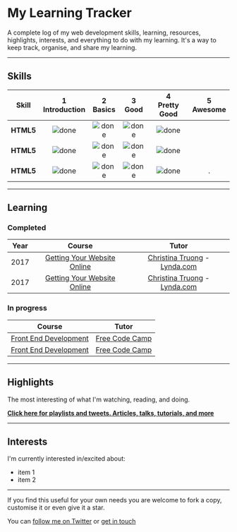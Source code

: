 # My Learning Tracker

A complete log of my web development skills, learning, resources, highlights, interests, and everything to do with my learning. It's a way to keep track, organise, and share my learning.

----

## Skills

[done]: https://user-images.githubusercontent.com/29199184/32275438-8385f5c0-bf0b-11e7-9406-42265f71e2bd.png

|Skill| 1<br>Introduction | 2<br>Basics | 3<br>Good | 4<br>Pretty Good | 5<br>Awesome |
|:--------:|:---:|:---:|:---:|:---:|:---:|
|**HTML5**| ![done][done] | ![done][done] | ![done][done] | ![done][done] | |
|**HTML5**| ![done][done] | ![done][done] | ![done][done] | ![done][done] | |
|**HTML5**| ![done][done] | ![done][done] | ![done][done] | ![done][done] | . |


---

## Learning

### Completed

|Year|Course|Tutor|
|:---:|:---:|:---:|
|2017|[Getting Your Website Online](https://www.lynda.com/Web-Development-tutorials/Getting-Your-Website-Online/609031-2.html)|[Christina Truong](https://twitter.com/christinatruong) - [Lynda.com](https://www.lynda.com/)|
|2017|[Getting Your Website Online](https://www.lynda.com/Web-Development-tutorials/Getting-Your-Website-Online/609031-2.html)|[Christina Truong](https://twitter.com/christinatruong) - [Lynda.com](https://www.lynda.com/)|

### In progress

|Course|Tutor|
|:---:|:---:|
|[Front End Development](https://www.freecodecamp.org/syknapse)|[Free Code Camp](https://www.freecodecamp.org)|
|[Front End Development](https://www.freecodecamp.org/syknapse)|[Free Code Camp](https://www.freecodecamp.org)|


---

## Highlights

The most interesting of what I'm watching, reading, and doing.

[**Click here for playlists and tweets. Articles, talks, tutorials, and more**](#)

---

## Interests

I'm currently interested in/excited about:

+ item 1
+ item 2



-----

If you find this useful for your own needs you are welcome to fork a copy, customise it or even give it a star. 

You can [follow me on Twitter](https://twitter.com/Syknapse) or [get in touch](https://syknapse.github.io/Syk-Houdeib/#contact)


